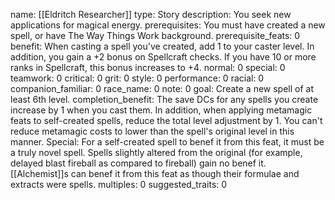 name: [[Eldritch Researcher]]
type: Story
description: You seek new applications for magical energy.
prerequisites: You must have created a new spell, or have The Way Things Work background.
prerequisite_feats: 0
benefit: When casting a spell you've created, add 1 to your caster level. In addition, you gain a +2 bonus on Spellcraft checks. If you have 10 or more ranks in Spellcraft, this bonus increases to +4.
normal: 0
special: 0
teamwork: 0
critical: 0
grit: 0
style: 0
performance: 0
racial: 0
companion_familiar: 0
race_name: 0
note: 0
goal: Create a new spell of at least 6th level.
completion_benefit: The save DCs for any spells you create increase by 1 when you cast them. In addition, when applying metamagic feats to self-created spells, reduce the total level adjustment by 1. You can't reduce metamagic costs to lower than the spell's original level in this manner. Special: For a self-created spell to benef it from this feat, it must be a truly novel spell. Spells slightly altered from the original (for example, delayed blast fireball as compared to fireball) gain no benef it. [[Alchemist]]s can benef it from this feat as though their formulae and extracts were spells.
multiples: 0
suggested_traits: 0
